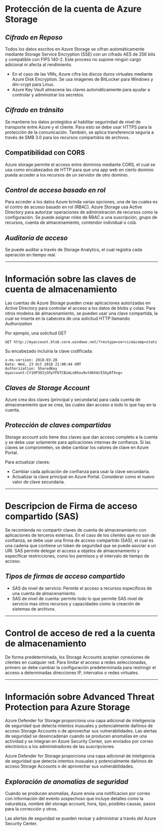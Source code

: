 # Protección de la cuenta de Azure Storage
## _Cifrado en Reposo_
Todos los datos escritos en Azure Storage se cifran automáticamente mediante Storage Service Encryption (SSE) con un cifrado AES de 256 bits y compatible con FIPS 140-2. Este proceso no supone ningún cargo adicional ni afecta al rendimiento.
- En el caso de las VMs, Azure cifra los discos duros virtuales mediante Azure Disk Encryption. Se usa imágenes de BitLocker para Windows y dm-crypt para Linux.
- Azure Key Vault almacena las claves automáticamente para ayudar a controlar y administrar los secretos.

## _Cifrado en tránsito_
Se mantiene los datos protegidos al habilitar segurindad de nivel de transporte entre Azure y el cliente. Para esto se debe usar HTTPS para la protección de la comunicación. También, se aplica transferencia seguria a través de SMB 3.0 para los recursos compartidos de archivos.

## Compatibilidad con CORS
Azure storage permite el acceso entre dominios mediante CORS, el cual se usa como encabezados de HTTP para que una app web en cierto dominio pueda acceder a los recursos de un servidor de otro dominio. 

## _Control de acceso basado en rol_
Para acceder a los datos Azure brinda varias opciones, una de las cuales es el contro de acceso basado en rol (RBAC). Azure Storage usa Active Directory para autorizar operaciones de administración de recursos como la configuración. Se puede asignar roles de RBAC a una suscripción, grupo de recursos, cuenta de almacenamiento, contendor individual o cola.

## _Auditoría de acceso_
Se puede auditar a través de Storage Analytics, el cual registra cada operación en tiempo real.

---

# Información sobre las claves de cuenta de almacenamiento
Las cuentas de Azure Storage pueden crear aplicaciones autorizadas en Active Directory para controlar el acceso a los datos de blobs y colas. Para otros modelos de almacenamiento, se pueden usar una clave compartida, la cual se inserta en la cabecera de una solicitud HTTP llamando _Authorization_ 

Por ejemplo, una solicitud GET
```
GET http://myaccount.blob.core.windows.net/?restype=service&comp=stats
```

Su encabezado incluiría la clave codificada:
```
x-ms-version: 2018-03-28  
Date: Wed, 23 Oct 2018 21:00:44 GMT  
Authorization: SharedKey myaccount:CY1OP3O3jGFpYFbTCBimLn0Xov0vt0khH/E5Gy0fXvg=
```

## _Claves de Storage Account_
Azure crea dos claves (principal y secundaria) para cada cuenta de almacenamiento que se crea, las cuales dan acceso a todo lo que hay en la cuenta. 

## _Protección de claves compartidas_
Storage account solo tiene dos claves que dan acceso completo a la cuenta y se debe usar solamente para aplicaciones internas de confianza.
Si las claves se comprometen, se debe cambiar los valores de clave en Azure Portal.

Para actualizar claves:
- Cambiar cada aplicación de confianza para usar la clave secundaria.
- Actualizar la clave principal en Azure Portal. Considerar como el nuevo valor de clave secundaria.

---

# Descripcion de Firma de acceso compartido (SAS)
Se recomienda no compartir claves de cuenta de almacenamiento con aplicaciones de terceros externas. En el caso de los clientes que no son de confianza, se debe usar una firma de acceso compartido (SAS), el cual es una cadena que contiene un token de seguridad que se puede asociar a un URI. SAS permite delegar el acceso a objetos de almacenamiento y especificar restricciones, como los permisos y el intervalo de tiempo de acceso.

## _Tipos de firmas de acceso compartido_
- SAS de nivel de servicio: Permite el acceso a recursos específicos de una cuenta de almacenamiento.
- SAS de nivel de cuenta: permite todo lo que permite SAS nivel de servicio mas otros recursos y capacidades como la creación de sistemas de archivos. 

---

# Control de acceso de red a la cuenta de almacenamiento
De forma predeterminada, los Storage Accounts aceptan conexiones de clientes en cualquier red. Para limitar el acceso a redes seleccionadas, primero se debe cambiar la configuración predeterminada para restringir el acceso a determinadas direcciones IP, intervalos o redes virtuales.

--- 

# Información sobre Advanced Threat Protection para Azure Storage
Azure Defender for Storage proporciona una capa adicional de inteligencia de seguridad que detecta intentos inusuales y potencialmente dañinos de acceso Storage Accounts o de aprovechar sus vulnerabilidades. Las alertas de seguridad se desencadenan cuando se producen anomalías en una actividad y se integran en Azure Security Center, son enviados por correo electrónico a los administradores de las suscripciones.

Azure Defender for Storage proporciona una capa adicional de inteligencia de seguridad que detecta intentos inusuales y potencialmente dañinos de acceso Storage Accounts o de aprovechar sus vulnerabilidades. 

## _Exploración de anomalías de seguridad_
Cuando se producen anomalías, Azure envia una notificacion por correo con información del evento sospechoso que incluye detalles como la naturaleza, nombre del storage account, hora, tipo, posibles causas, pasos para la corrección y otros.

Las alertas de seguridad se pueden revisar y administrar a través del Azure Security Center.

